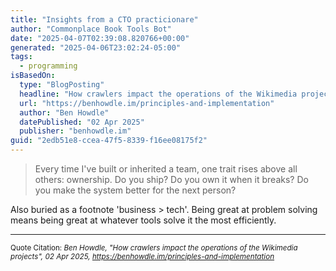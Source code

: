 ```yaml
---
title: "Insights from a CTO practicionare"
author: "Commonplace Book Tools Bot"
date: "2025-04-07T02:39:08.820766+00:00"
generated: "2025-04-06T23:02:24-05:00"
tags:
  - programming
isBasedOn:
  type: "BlogPosting"
  headline: "How crawlers impact the operations of the Wikimedia projects"
  url: "https://benhowdle.im/principles-and-implementation"
  author: "Ben Howdle"
  datePublished: "02 Apr 2025"
  publisher: "benhowdle.im"
guid: "2edb51e8-ccea-47f5-8339-f16ee08175f2"
---
```


> Every time I've built or inherited a team, one trait rises above all others: ownership. Do you ship? Do you own it when it breaks? Do you make the system better for the next person?

Also buried as a footnote 'business > tech'. Being great at problem solving means being great at whatever tools solve it the most efficiently.

---

<sub>Quote Citation: <cite>Ben Howdle, "How crawlers impact the operations of the Wikimedia projects", 02 Apr 2025, <a href="https://benhowdle.im/principles-and-implementation">https://benhowdle.im/principles-and-implementation</a></cite></sub>